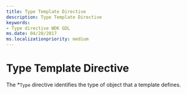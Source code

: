 ```yaml
---
title: Type Template Directive
description: Type Template Directive
keywords:
- Type directive WDK GDL
ms.date: 04/20/2017
ms.localizationpriority: medium
---
```


# Type Template Directive


The \*`Type` directive identifies the type of object that a template defines.

 

 




